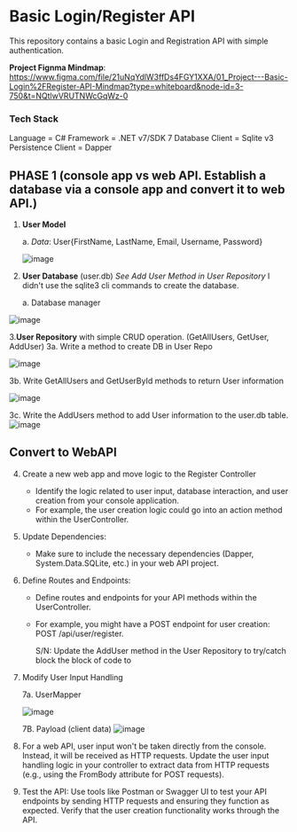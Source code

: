# Basic Login/Register API
This repository contains a basic Login and Registration API with simple authentication. 

**Project Fignma Mindmap**: https://www.figma.com/file/21uNqYdlW3ffDs4FGY1XXA/01_Project---Basic-Login%2FRegister-API-Mindmap?type=whiteboard&node-id=3-750&t=NQtlwVRUTNWcGqWz-0
### Tech Stack
 Language = C#
 Framework = .NET v7/SDK 7
 Database Client = Sqlite v3 
 Persistence Client = Dapper 


## PHASE 1 (console app vs web API. Establish a database via a console app and convert it to web API.)

1. **User Model**

    a.  _Data_: User{FirstName, LastName, Email, Username, Password}
   
   ![image](https://github.com/Dbrown127/basic_login_register_api/assets/114959173/ec4da183-f781-4446-a5e2-94f2ce011bac)

2. **User Database** (user.db) *See Add User Method in User Repository* I didn't use the sqlite3 cli commands to create the database.

    a. Database manager

  ![image](https://github.com/Dbrown127/basic_login_register_api/assets/114959173/41bba5d9-17cb-48e4-8bb0-e2ce1154abe0)

3.**User Repository** with simple CRUD operation. (GetAllUsers, GetUser, AddUser)
  3a. Write a method to create DB in User Repo 
  
  ![image](https://github.com/Dbrown127/basic_login_register_api/assets/114959173/839df7fa-fc76-40a2-a989-02a3746f7d9e)
  
  3b. Write GetAllUsers and GetUserById methods to return User information
  
  ![image](https://github.com/Dbrown127/basic_login_register_api/assets/114959173/c138ce5f-f16a-44ee-ab19-7c2e3cc21295)
  
  3c. Write the AddUsers method to add User information to the user.db table.
  ![image](https://github.com/Dbrown127/basic_login_register_api/assets/114959173/dc0cd98e-7316-4293-a6c4-010371a5dd19)

  ## Convert to WebAPI
  4. Create a new web app and move logic to the Register Controller
      - Identify the logic related to user input, database interaction, and user creation from your console application.
      - For example, the user creation logic could go into an action method within the UserController.
    
        
  5. Update Dependencies:
      - Make sure to include the necessary dependencies (Dapper, System.Data.SQLite, etc.) in your web API project.

  6. Define Routes and Endpoints:
      - Define routes and endpoints for your API methods within the UserController.
      - For example, you might have a POST endpoint for user creation: POST /api/user/register.
    
        S/N: Update the AddUser method in the User Repository to try/catch block the block of code to 
  7. Modify User Input Handling
     
      7a. UserMapper

        ![image](https://github.com/Dbrown127/basic_login_register_api/assets/114959173/501291bb-5cba-4522-8b05-2d0833307ce4)

      7B. Payload (client data)
                         ![image](https://github.com/Dbrown127/basic_login_register_api/assets/114959173/5ef20e80-b0be-4b48-9ea5-1abca47cbcc3)
  
   9. For a web API, user input won't be taken directly from the console. Instead, it will be received as HTTP requests.
       Update the user input handling logic in your controller to extract data from HTTP requests (e.g., using the FromBody attribute for POST requests).
  
   10. Test the API:
  Use tools like Postman or Swagger UI to test your API endpoints by sending HTTP requests and ensuring they function as expected.
   Verify that the user creation functionality works through the API.

   

